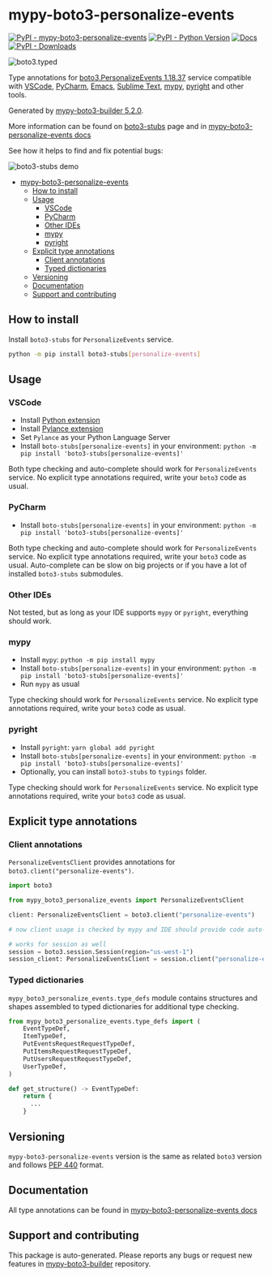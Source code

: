 <a id="mypy-boto3-personalize-events"></a>

# mypy-boto3-personalize-events

[![PyPI - mypy-boto3-personalize-events](https://img.shields.io/pypi/v/mypy-boto3-personalize-events.svg?color=blue)](https://pypi.org/project/mypy-boto3-personalize-events)
[![PyPI - Python Version](https://img.shields.io/pypi/pyversions/mypy-boto3-personalize-events.svg?color=blue)](https://pypi.org/project/mypy-boto3-personalize-events)
[![Docs](https://img.shields.io/readthedocs/mypy-boto3-builder.svg?color=blue)](https://mypy-boto3-builder.readthedocs.io/)
[![PyPI - Downloads](https://img.shields.io/pypi/dw/mypy-boto3-personalize-events?color=blue)](https://pypistats.org/packages/mypy-boto3-personalize-events)

![boto3.typed](https://github.com/vemel/mypy_boto3_builder/raw/master/logo.png)

Type annotations for
[boto3.PersonalizeEvents 1.18.37](https://boto3.amazonaws.com/v1/documentation/api/1.18.37/reference/services/personalize-events.html#PersonalizeEvents)
service compatible with [VSCode](https://code.visualstudio.com/),
[PyCharm](https://www.jetbrains.com/pycharm/),
[Emacs](https://www.gnu.org/software/emacs/),
[Sublime Text](https://www.sublimetext.com/),
[mypy](https://github.com/python/mypy),
[pyright](https://github.com/microsoft/pyright) and other tools.

Generated by
[mypy-boto3-builder 5.2.0](https://github.com/vemel/mypy_boto3_builder).

More information can be found on
[boto3-stubs](https://pypi.org/project/boto3-stubs/) page and in
[mypy-boto3-personalize-events docs](https://vemel.github.io/boto3_stubs_docs/mypy_boto3_personalize_events/)

See how it helps to find and fix potential bugs:

![boto3-stubs demo](https://github.com/vemel/mypy_boto3_builder/raw/master/demo.gif)

- [mypy-boto3-personalize-events](#mypy-boto3-personalize-events)
  - [How to install](#how-to-install)
  - [Usage](#usage)
    - [VSCode](#vscode)
    - [PyCharm](#pycharm)
    - [Other IDEs](#other-ides)
    - [mypy](#mypy)
    - [pyright](#pyright)
  - [Explicit type annotations](#explicit-type-annotations)
    - [Client annotations](#client-annotations)
    - [Typed dictionaries](#typed-dictionaries)
  - [Versioning](#versioning)
  - [Documentation](#documentation)
  - [Support and contributing](#support-and-contributing)

<a id="how-to-install"></a>

## How to install

Install `boto3-stubs` for `PersonalizeEvents` service.

```bash
python -m pip install boto3-stubs[personalize-events]
```

<a id="usage"></a>

## Usage

<a id="vscode"></a>

### VSCode

- Install
  [Python extension](https://marketplace.visualstudio.com/items?itemName=ms-python.python)
- Install
  [Pylance extension](https://marketplace.visualstudio.com/items?itemName=ms-python.vscode-pylance)
- Set `Pylance` as your Python Language Server
- Install `boto-stubs[personalize-events]` in your environment:
  `python -m pip install 'boto3-stubs[personalize-events]'`

Both type checking and auto-complete should work for `PersonalizeEvents`
service. No explicit type annotations required, write your `boto3` code as
usual.

<a id="pycharm"></a>

### PyCharm

- Install `boto-stubs[personalize-events]` in your environment:
  `python -m pip install 'boto3-stubs[personalize-events]'`

Both type checking and auto-complete should work for `PersonalizeEvents`
service. No explicit type annotations required, write your `boto3` code as
usual. Auto-complete can be slow on big projects or if you have a lot of
installed `boto3-stubs` submodules.

<a id="other-ides"></a>

### Other IDEs

Not tested, but as long as your IDE supports `mypy` or `pyright`, everything
should work.

<a id="mypy"></a>

### mypy

- Install `mypy`: `python -m pip install mypy`
- Install `boto-stubs[personalize-events]` in your environment:
  `python -m pip install 'boto3-stubs[personalize-events]'`
- Run `mypy` as usual

Type checking should work for `PersonalizeEvents` service. No explicit type
annotations required, write your `boto3` code as usual.

<a id="pyright"></a>

### pyright

- Install `pyright`: `yarn global add pyright`
- Install `boto-stubs[personalize-events]` in your environment:
  `python -m pip install 'boto3-stubs[personalize-events]'`
- Optionally, you can install `boto3-stubs` to `typings` folder.

Type checking should work for `PersonalizeEvents` service. No explicit type
annotations required, write your `boto3` code as usual.

<a id="explicit-type-annotations"></a>

## Explicit type annotations

<a id="client-annotations"></a>

### Client annotations

`PersonalizeEventsClient` provides annotations for
`boto3.client("personalize-events")`.

```python
import boto3

from mypy_boto3_personalize_events import PersonalizeEventsClient

client: PersonalizeEventsClient = boto3.client("personalize-events")

# now client usage is checked by mypy and IDE should provide code auto-complete

# works for session as well
session = boto3.session.Session(region="us-west-1")
session_client: PersonalizeEventsClient = session.client("personalize-events")
```

<a id="typed-dictionaries"></a>

### Typed dictionaries

`mypy_boto3_personalize_events.type_defs` module contains structures and shapes
assembled to typed dictionaries for additional type checking.

```python
from mypy_boto3_personalize_events.type_defs import (
    EventTypeDef,
    ItemTypeDef,
    PutEventsRequestRequestTypeDef,
    PutItemsRequestRequestTypeDef,
    PutUsersRequestRequestTypeDef,
    UserTypeDef,
)

def get_structure() -> EventTypeDef:
    return {
      ...
    }
```

<a id="versioning"></a>

## Versioning

`mypy-boto3-personalize-events` version is the same as related `boto3` version
and follows [PEP 440](https://www.python.org/dev/peps/pep-0440/) format.

<a id="documentation"></a>

## Documentation

All type annotations can be found in
[mypy-boto3-personalize-events docs](https://vemel.github.io/boto3_stubs_docs/mypy_boto3_personalize_events/)

<a id="support-and-contributing"></a>

## Support and contributing

This package is auto-generated. Please reports any bugs or request new features
in [mypy-boto3-builder](https://github.com/vemel/mypy_boto3_builder/issues/)
repository.
